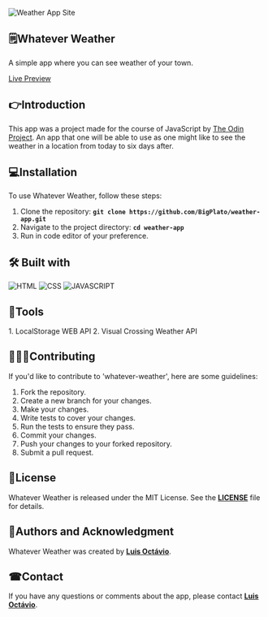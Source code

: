 <p align="center">

 ![Weather App Site](https://github.com/user-attachments/assets/f69e18ae-d0d1-4e7b-b9d7-fa3ae3c8a741)

</p>

## 🗒**Whatever Weather**

A simple app where you can see weather of your town.

[Live Preview](https://big-plato.github.io/whatever-weather/)

## 👉**Introduction**

This app was a project made for the course of JavaScript by <a href="https://www.theodinproject.com/lessons/node-path-javascript-weather-app">The Odin Project</a>. An app that one will be able to use as one might like to see the weather in a location from today to six days after.

## 💻**Installation**

To use Whatever Weather, follow these steps:

1. Clone the repository: **`git clone https://github.com/BigPlato/weather-app.git`**
2. Navigate to the project directory: **`cd weather-app`**
3. Run in code editor of your preference.

## 🛠 **Built with**
![HTML](https://img.shields.io/badge/_-HTML-E34C26.svg?style=for-the-badge)
![CSS](https://img.shields.io/badge/_-CSS-563D7C.svg?style=for-the-badge)
![JAVASCRIPT](https://img.shields.io/badge/_-JS-F1E05A.svg?style=for-the-badge)

## 🔩**Tools**
<div style="display: flex">
1. LocalStorage WEB API
2. Visual Crossing Weather API
</div>

## 🧑‍🤝‍🧑**Contributing**

If you'd like to contribute to 'whatever-weather', here are some guidelines:

1. Fork the repository.
2. Create a new branch for your changes.
3. Make your changes.
4. Write tests to cover your changes.
5. Run the tests to ensure they pass.
6. Commit your changes.
7. Push your changes to your forked repository.
8. Submit a pull request.

## 📖**License**

Whatever Weather is released under the MIT License. See the **[LICENSE](https://www.blackbox.ai/share/LICENSE)** file for details.

## 🙋**Authors and Acknowledgment**

Whatever Weather was created by **[Luis Octávio](https://github.com/Big-Plato)**.

<!--
Additional contributors include:

 - **[Contributor Name](https://github.com/contributor-name)**
- **[Another Contributor](https://github.com/another-contributor)** -->

<!--
## 🔏**Code of Conduct**

Please note that this project is released with a Contributor Code of Conduct. By participating in this project, you agree to abide by its terms. See the **[CODE_OF_CONDUCT.md](https://www.blackbox.ai/share/CODE_OF_CONDUCT.md)** file for more information. -->

## ☎**Contact**

If you have any questions or comments about the app, please contact **[Luis Octávio](luisoctavius.sc@gmail.com)**.

